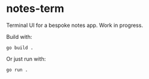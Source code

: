 # notes-term
Terminal UI for a bespoke notes app. Work in progress.

Build with:

```
go build .
```

Or just run with:

```
go run .
```
